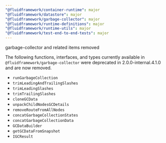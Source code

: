 ```yaml
---
"@fluidframework/container-runtime": major
"@fluidframework/datastore": major
"@fluidframework/garbage-collector": major
"@fluidframework/runtime-definitions": major
"@fluidframework/runtime-utils": major
"@fluidframework/test-end-to-end-tests": major
---
```


garbage-collector and related items removed

The following functions, interfaces, and types currently available in `@fluidframework/garbage-collector` were deprecated in 2.0.0-internal.4.1.0 and are now removed.

-   `runGarbageCollection`
-   `trimLeadingAndTrailingSlashes`
-   `trimLeadingSlashes`
-   `trimTrailingSlashes`
-   `cloneGCData`
-   `unpackChildNodesGCDetails`
-   `removeRouteFromAllNodes`
-   `concatGarbageCollectionStates`
-   `concatGarbageCollectionData`
-   `GCDataBuilder`
-   `getGCDataFromSnapshot`
-   `IGCResult`
